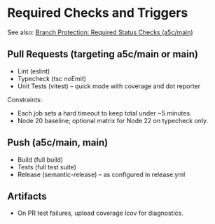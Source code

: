 # Required Checks and Triggers

See also: [Branch Protection: Required Status Checks (a5c/main)](./branch-protection-required-checks.md)

## Pull Requests (targeting a5c/main or main)

- Lint (eslint)
- Typecheck (tsc noEmit)
- Unit Tests (vitest) – quick mode with coverage and dot reporter

Constraints:

- Each job sets a hard timeout to keep total under ~5 minutes.
- Node 20 baseline; optional matrix for Node 22 on typecheck only.

## Push (a5c/main, main)

- Build (full build)
- Tests (full test suite)
- Release (semantic-release) – as configured in release.yml

## Artifacts

- On PR test failures, upload coverage lcov for diagnostics.
